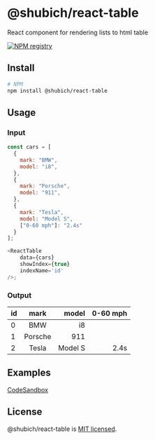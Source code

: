 # @shubich/react-table

React component for rendering lists to html table

[![NPM registry](https://img.shields.io/npm/v/@shubich/react-table.svg?style=for-the-badge)](https://www.npmjs.com/package/@shubich/react-table)

## Install

```bash
# NPM
npm install @shubich/react-table
```

## Usage

### Input

```js
const cars = [
  {
    mark: "BMW",
    model: "i8",
  },
  {
    mark: "Porsche",
    model: "911",
  },
  {
    mark: "Tesla",
    model: "Model S",
    ["0-60 mph"]: "2.4s"
  }
];

<ReactTable 
    data={cars}
    showIndex={true}
    indexName='id'
/>;
```

### Output

| id | mark      | model   | 0-60 mph |
| -- |:---------:| -------:|---------:|
| 0  | BMW       | i8      |          |
| 1  | Porsche   | 911     |          |
| 2  | Tesla     | Model S | 2.4s     |

## Examples

[CodeSandbox](https://codesandbox.io/s/shubichreact-table-z5rs4)

## License

@shubich/react-table is [MIT licensed](https://github.com/shubich/react-table/blob/master/LICENSE).